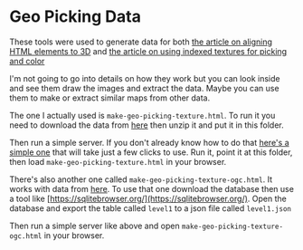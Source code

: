# Geo Picking Data

These tools were used to generate data for both
[the article on aligning HTML elements to 3D](/manual/en/align-html-elements-to-3d.html)
and [the article on using indexed textures for picking and color](/manual/en/indexed-textures.html)

I'm not going to go into details on how they work but you can look inside
and see them draw the images and extract the data. Maybe you can use them
to make or extract similar maps from other data.

The one I actually used is `make-geo-picking-texture.html`. To run it you need
to download the data from [here](http://thematicmapping.org/downloads/world_borders.php)
then unzip it and put it in this folder.

Then run a simple server. If you don't already know how to do that [here's a simple one](https://greggman.github.io/servez/)
that will take just a few clicks to use. Run it, point it at this folder, then load `make-geo-picking-texture.html`
in your browser.

There's also another one called `make-geo-picking-texture-ogc.html`. It works with data from
[here](https://gadm.org/download_world.html). To use that one download the database then use
a tool like [https://sqlitebrowser.org/](https://sqlitebrowser.org/). Open the database and
export the table called `level1` to a json file called `level1.json`

Then run a simple server like above and open `make-geo-picking-texture-ogc.html` in your browser.
